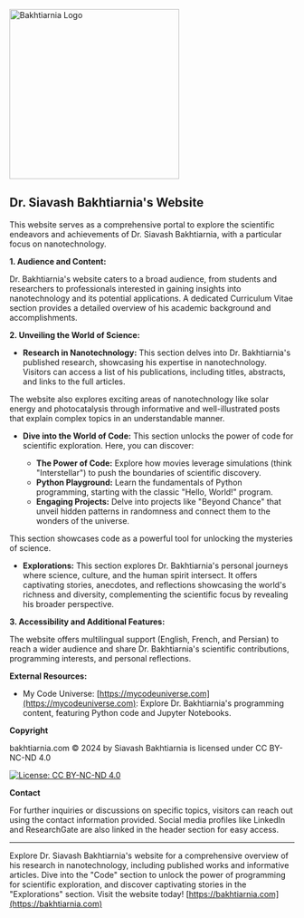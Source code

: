 <a href="https://bakhtiarnia.com"><img src="https://bakhtiarnia.com/assets/icons/logo.png" alt="Bakhtiarnia Logo" width="300"></a>

## Dr. Siavash Bakhtiarnia's Website

This website serves as a comprehensive portal to explore the scientific endeavors and achievements of Dr. Siavash Bakhtiarnia, with a particular focus on nanotechnology. 

**1. Audience and Content:**

Dr. Bakhtiarnia's website caters to a broad audience, from students and researchers to professionals interested in gaining insights into nanotechnology and its potential applications. A dedicated Curriculum Vitae section provides a detailed overview of his academic background and accomplishments.

**2. Unveiling the World of Science:**

* **Research in Nanotechnology:** This section delves into Dr. Bakhtiarnia's published research, showcasing his expertise in nanotechnology. Visitors can access a list of his publications, including titles, abstracts, and links to the full articles. 

The website also explores exciting areas of nanotechnology like solar energy and photocatalysis through informative and well-illustrated posts that explain complex topics in an understandable manner.

* **Dive into the World of Code:**  This section unlocks the power of code for scientific exploration. Here, you can discover:

    * **The Power of Code:** Explore how movies leverage simulations (think "Interstellar") to push the boundaries of scientific discovery.
    * **Python Playground:** Learn the fundamentals of Python programming, starting with the classic "Hello, World!" program.
    * **Engaging Projects:** Delve into projects like "Beyond Chance" that unveil hidden patterns in randomness and connect them to the wonders of the universe.

This section showcases code as a powerful tool for unlocking the mysteries of science.

* **Explorations:** This section explores Dr. Bakhtiarnia's personal journeys where science, culture, and the human spirit intersect. It offers captivating stories, anecdotes, and reflections showcasing the world's richness and diversity, complementing the scientific focus by revealing his broader perspective.

**3. Accessibility and Additional Features:**

The website offers multilingual support (English, French, and Persian) to reach a wider audience and share Dr. Bakhtiarnia's scientific contributions, programming interests, and personal reflections.

**External Resources:**

* My Code Universe: [https://mycodeuniverse.com](https://mycodeuniverse.com): Explore Dr. Bakhtiarnia's programming content, featuring Python code and Jupyter Notebooks.

**Copyright**

bakhtiarnia.com © 2024 by Siavash Bakhtiarnia is licensed under CC BY-NC-ND 4.0 

[![License: CC BY-NC-ND 4.0](https://img.shields.io/badge/License-CC%20BY--NC--ND%204.0-blueviolet.svg)](http://creativecommons.org/licenses/by-nc-nd/4.0/)


**Contact**

For further inquiries or discussions on specific topics, visitors can reach out using the contact information provided. Social media profiles like LinkedIn and ResearchGate are also linked in the header section for easy access.

***

Explore Dr. Siavash Bakhtiarnia's website for a comprehensive overview of his research in nanotechnology, including published works and informative articles. Dive into the "Code" section to unlock the power of programming for scientific exploration, and discover captivating stories in the "Explorations" section. Visit the website today! [https://bakhtiarnia.com](https://bakhtiarnia.com)